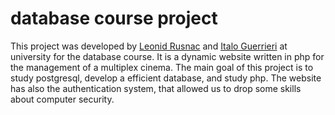 # database course project

This project was developed by [Leonid Rusnac](https://github.com/lrusnac) and [Italo Guerrieri](https://github.com/italo3600) at university for the database course. It is a dynamic website written in php for the management of a multiplex cinema. The main goal of this project is to study postgresql, develop a efficient database, and study php. The website has also the authentication system, that allowed us to drop some skills about computer security.